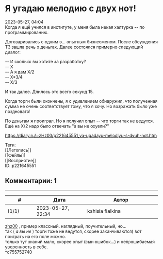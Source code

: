 Я угадаю мелодию с двух нот!
============================

  
2023-05-27, 04:04  
 Когда я ещё учился в институте, у меня была некая халтурка -- по программированию.   
   
 Договаривались с одним э... опытным бизнесменом. После обсуждения ТЗ зашла речь о деньгах. Далее состоялся примерно следующий диалог:   
   
 -- И сколько вы хотите за разработку?   
 -- Х   
 -- А я дам Х/2   
 -- Х\*3/4   
 -- X/3   
   
 И так далее. Длилось это всего секунд 15.   
   
 Когда торги были окончены, я с удивлением обнаружил, что полученная сумма не очень соответствует тому, что я хочу. Но возражать было уже поздновато!   
   
 По деньгам я проиграл. Но я получил опыт -- что торги так не ведутся. Ещё на X/2 надо было отвечать "а вы не охуели?"   
  
<https://diary.ru/~zHz00/p221645551_ya-ugadayu-melodiyu-s-dvuh-not.htm>  
  
Теги:  
[[Летопись]]  
[[Фейлы]]  
[[Восприятие]]  
ID: p221645551  


Комментарии: 1
--------------

  


---



|         #         |              Дата              |                     Автор                     |           ID           |
| --- | --- | --- | --- |
| (1/1) | 2023-05-27, 22:34 | kshisia fialkina | c755752740 |

  
  [zhz00](https://zHz00.diary.ru "Untitled")  , пример классный. наглядный, поучительный, но...   
 так (  *а вы не*  ) торги тоже не ведутся, скорее заканчиваются) вот поиграть на его поле можно.   
 только тут знаний мало, скорее опыт  (сын ошибок...)  и непрошибаемая уверенность в себе.   
 ^c755752740
